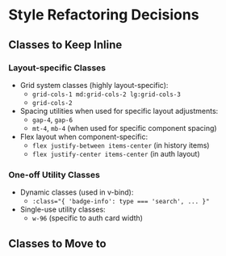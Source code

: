 # Style Refactoring Decisions

## Classes to Keep Inline

### Layout-specific Classes
- Grid system classes (highly layout-specific):
  - `grid-cols-1 md:grid-cols-2 lg:grid-cols-3`
  - `grid-cols-2`
- Spacing utilities when used for specific layout adjustments:
  - `gap-4`, `gap-6`
  - `mt-4`, `mb-4` (when used for specific component spacing)
- Flex layout when component-specific:
  - `flex justify-between items-center` (in history items)
  - `flex justify-center items-center` (in auth layout)

### One-off Utility Classes
- Dynamic classes (used in v-bind):
  - `:class="{ 'badge-info': type === 'search', ... }"`
- Single-use utility classes:
  - `w-96` (specific to auth card width)

## Classes to Move to <style>

### Typography Patterns
1. Page Headers:
   - `text-3xl font-bold mb-8` → `.page-header`
2. Card Titles:
   - `text-2xl font-bold` → `.card-title`
3. Temperature Display:
   - `text-4xl font-bold my-4` → `.temperature`
4. Metadata Text:
   - `text-sm opacity-70` → `.meta-text`

### Card Patterns
1. Base Card:
   - `card bg-base-100 shadow-xl` → `.base-card`
2. Card Body:
   - `card-body` → `.card-content`

### Badge Patterns
1. Base Badge:
   - `badge` → `.status-badge`
2. Badge Variants:
   - Create modifiers for info/success/warning variants

### Loading States
1. Loading Container:
   - `text-center py-8` → `.loading-container`

## Component-Specific Classes

### WeatherCard
1. Stats Grid:
   - Create `.weather-stats-grid` for stats layout
2. Favorite Button:
   - Create `.favorite-button` for star button styling

### HistoryView
1. History Item:
   - Create `.history-item` for consistent item styling
2. Timestamp:
   - Create `.timestamp` for consistent time display

### Auth Views
1. Auth Container:
   - Create `.auth-container` for centered layout
2. Auth Card:
   - Create `.auth-card` for consistent card styling

## Implementation Guidelines
1. Use `<style scoped>` in all components
2. Use `@apply` for composing Tailwind utilities
3. Keep class names semantic and component-specific
4. Maintain responsive classes within style definitions
